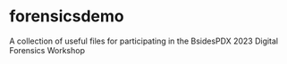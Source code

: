 # forensicsdemo
A collection of useful files for participating in the BsidesPDX 2023 Digital Forensics Workshop
